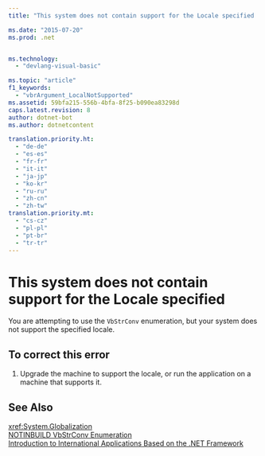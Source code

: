 ```yaml
---
title: "This system does not contain support for the Locale specified | Microsoft Docs"

ms.date: "2015-07-20"
ms.prod: .net


ms.technology: 
  - "devlang-visual-basic"

ms.topic: "article"
f1_keywords: 
  - "vbrArgument_LocalNotSupported"
ms.assetid: 59bfa215-556b-4bfa-8f25-b090ea83298d
caps.latest.revision: 8
author: dotnet-bot
ms.author: dotnetcontent

translation.priority.ht: 
  - "de-de"
  - "es-es"
  - "fr-fr"
  - "it-it"
  - "ja-jp"
  - "ko-kr"
  - "ru-ru"
  - "zh-cn"
  - "zh-tw"
translation.priority.mt: 
  - "cs-cz"
  - "pl-pl"
  - "pt-br"
  - "tr-tr"
---
```

# This system does not contain support for the Locale specified
You are attempting to use the `VbStrConv` enumeration, but your system does not support the specified locale.  
  
## To correct this error  
  
1.  Upgrade the machine to support the locale, or run the application on a machine that supports it.  
  
## See Also  
 <xref:System.Globalization>   
 [NOTINBUILD VbStrConv Enumeration](http://msdn.microsoft.com/en-us/59f83dd9-6361-47df-a836-02ba9d4cb936)   
 [Introduction to International Applications Based on the .NET Framework](https://docs.microsoft.com/visualstudio/ide/introduction-to-international-applications-based-on-the-dotnet-framework)